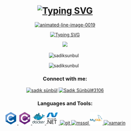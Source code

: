<h1 align="center">
        <a href="https://git.io/typing-svg"><img src="https://readme-typing-svg.demolab.com?font=Poppins&size=25&duration=700&pause=100&color=FFFFFF&center=do%C4%9Fru&vCenter=do%C4%9Fru&multiline=true&repeat=do%C4%9Fru&height=40&lines=Merhaba+%F0%9F%91%8B+%2CBen+Sad%C4%B1k+S%C3%BCnb%C3%BCl" alt="Typing SVG" /></a>
        </h1>
            <p align="center">
                <a href="https://www.animatedimages.org/cat-lines-562.htm"><img src="https://www.animatedimages.org/data/media/562/animated-line-image-0019.gif" border="0" alt="animated-line-image-0019" /></a>
         </p>
        
   <p align="center">
      <a href="https://git.io/typing-svg"><img src="https://readme-typing-svg.demolab.com?font=Josefin+Sans&duration=500&pause=100&color=F7F7F7&background=FFFFFF00&center=do%C4%9Fru&vCenter=do%C4%9Fru&multiline=true&repeat=do%C4%9Fru&width=760&height=360&lines=Merhaba%2C+ben+bir+bilgisayar+m%C3%BChendisli%C4%9Fi+%C3%B6%C4%9Frencisiyim+ve+C%23%2C+Entity+Framework+;Core%2C+OOP%2C+MsSql%2C+SqlServer+ve+T-Sql+konular%C4%B1nda+bilgi+sahibiyim.+GitHub+;hesab%C4%B1mda%2C+bu+teknolojilerle+ilgili+%C3%B6rnek+projeler%2C+k%C3%BCt%C3%BCphaneler+ve+kaynak+kodlar%C4%B1;payla%C5%9F%C4%B1yorum.;Proje+y%C3%B6netimi%2C+kod+kalitesi%2C+test+yazma+ve+kod+revizyonlar%C4%B1+konular%C4%B1nda+da+deneyim;kazan%C4%B1yorum.+Ayr%C4%B1ca%2C+veritaban%C4%B1+y%C3%B6netimi%2C+API+tasar%C4%B1m%C4%B1+ve+bulut+bili%C5%9Fim+konular%C4%B1na;da+ilgi+duyuyorum.;GitHub+hesab%C4%B1mda%2C+bu+teknolojileri+kullanarak+geli%C5%9Ftirdi%C4%9Fim+projeler+ve+yazd%C4%B1%C4%9F%C4%B1m+;kodlar+yer+almaktad%C4%B1r.+Kendimi+geli%C5%9Ftirmek+i%C3%A7in+yeni+projeler+olu%C5%9Fturuyor+ve+mevcut+;projelerimi+d%C3%BCzenli+olarak+g%C3%BCncelliyorum.;Hedefim%2C+yaz%C4%B1l%C4%B1m+geli%C5%9Ftirme+konusunda+daha+fazla+deneyim+kazanmak+ve+;%C3%B6%C4%9Frendiklerimi+uygulamak.+GitHub+hesab%C4%B1mda+yer+alan+projelerimden+herhangi;biriyle+ilgileniyorsan%C4%B1z+l%C3%BCtfen+benim+ile+ileti%C5%9Fime+ge%C3%A7mekten+%C3%A7ekinmeyin." alt="Typing SVG" /></a>
        </p>
       
   
   <p align="center">
            <img src="https://s2.gifyu.com/images/standard616a55cae1bab967.gif"/>
        </p>
        
  <p align="center"> 
                <img align="center" src="https://github-readme-stats.vercel.app/api?username=SadikSunbul&show_icons=true&locale=en&theme=dark" alt="sadiksunbul" />
  </p>
  <p align="center"> 
  <img align="center" src="https://github-readme-stats.vercel.app/api/top-langs?username=SadikSunbul&show_icons=true&locale=en&layout=compact&theme=dark" alt="sadiksunbul" />
         </p>
        <h3 align="center">Connect with me:</h3>
        <p align="center">
        <a href="https://www.linkedin.com/in/sad%C4%B1k-s%C3%BCnb%C3%BCl-736873258/" target="blank"><img align="center" src="https://raw.githubusercontent.com/rahuldkjain/github-profile-readme-generator/master/src/images/icons/Social/linked-in-alt.svg" alt="sadık sünbül" height="30" width="40" /></a>
        <a href="https://discord.gg/Sadık Sünbül#3106" target="blank"><img align="center" src="https://raw.githubusercontent.com/rahuldkjain/github-profile-readme-generator/master/src/images/icons/Social/discord.svg" alt="Sadık Sünbül#3106" height="30" width="40" /></a>
        </p>
        
   <h3 align="center">Languages and Tools:</h3>
        <p align="center"> 
        <a href="https://www.cprogramming.com/" target="_blank" rel="noreferrer"> <img src="https://raw.githubusercontent.com/devicons/devicon/master/icons/c/c-original.svg" alt="c" width="40" height="40"/> </a> <a href="https://www.w3schools.com/cs/" target="_blank" rel="noreferrer"> <img src="https://raw.githubusercontent.com/devicons/devicon/master/icons/csharp/csharp-original.svg" alt="csharp" width="40" height="40"/> </a> <a href="https://www.docker.com/" target="_blank" rel="noreferrer"> <img src="https://raw.githubusercontent.com/devicons/devicon/master/icons/docker/docker-original-wordmark.svg" alt="docker" width="40" height="40"/> </a> <a href="https://dotnet.microsoft.com/" target="_blank" rel="noreferrer"> <img src="https://raw.githubusercontent.com/devicons/devicon/master/icons/dot-net/dot-net-original-wordmark.svg" alt="dotnet" width="40" height="40"/> </a> <a href="https://git-scm.com/" target="_blank" rel="noreferrer"> <img src="https://www.vectorlogo.zone/logos/git-scm/git-scm-icon.svg" alt="git" width="40" height="40"/> </a> <a href="https://www.microsoft.com/en-us/sql-server" target="_blank" rel="noreferrer"> <img src="https://www.svgrepo.com/show/303229/microsoft-sql-server-logo.svg" alt="mssql" width="40" height="40"/> </a> <a href="https://www.mysql.com/" target="_blank" rel="noreferrer"> <img src="https://raw.githubusercontent.com/devicons/devicon/master/icons/mysql/mysql-original-wordmark.svg" alt="mysql" width="40" height="40"/> </a> <a href="https://dotnet.microsoft.com/apps/xamarin" target="_blank" rel="noreferrer"> <img src="https://raw.githubusercontent.com/detain/svg-logos/780f25886640cef088af994181646db2f6b1a3f8/svg/xamarin.svg" alt="xamarin" width="40" height="40"/> </a> </p>
        </p>
